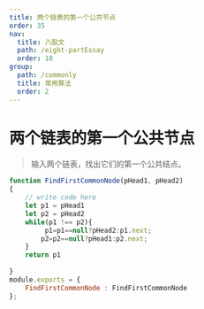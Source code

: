 ```yaml
---
title: 两个链表的第一个公共节点
order: 35
nav:
  title: 八股文
  path: /eight-partEssay
  order: 10
group:
  path: /commonly
  title: 常用算法
  order: 2
---
```


两个链表的第一个公共节点
===

>输入两个链表，找出它们的第一个公共结点。

```js
function FindFirstCommonNode(pHead1, pHead2)
{
    // write code here
    let p1 = pHead1
    let p2 = pHead2
    while(p1 !== p2){
         p1=p1==null?pHead2:p1.next;
        p2=p2==null?pHead1:p2.next;
    }
    return p1
    
}
module.exports = {
    FindFirstCommonNode : FindFirstCommonNode
};
```

